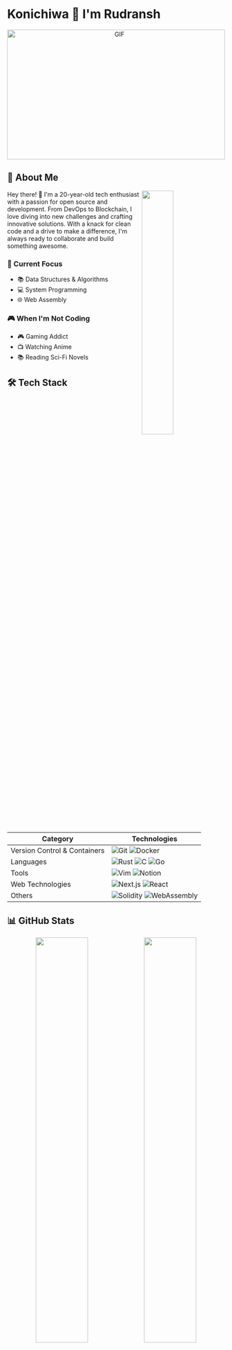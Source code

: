 # Konichiwa 👋 I'm Rudransh

<div align="center">
  <img height="300" width="100%" alt="GIF" src="https://github.com/Xx-Ashutosh-xX/Xx-Ashutosh-xX/blob/master/assets/208593.gif">
</div>

## 💫 About Me

<img align="right" width="38%" src="https://github.com/Xx-Ashutosh-xX/Xx-Ashutosh-xX/blob/master/assets/1936.gif">

Hey there! 👋 I'm a 20-year-old tech enthusiast with a passion for open source and development. From DevOps to Blockchain, I love diving into new challenges and crafting innovative solutions. With a knack for clean code and a drive to make a difference, I'm always ready to collaborate and build something awesome.

### 🚀 Current Focus
- 📚 Data Structures & Algorithms
- 💻 System Programming
- 🌐 Web Assembly

### 🎮 When I'm Not Coding
- 🎮 Gaming Addict
- 📺 Watching Anime
- 📚 Reading Sci-Fi Novels

## 🛠️ Tech Stack

<div align="center">

| Category | Technologies |
|----------|--------------|
| Version Control & Containers | ![Git](https://img.shields.io/badge/-Git-F05032?style=flat-square&logo=git&logoColor=white) ![Docker](https://img.shields.io/badge/-Docker-2496ED?style=flat-square&logo=docker&logoColor=white) |
| Languages | ![Rust](https://img.shields.io/badge/-Rust-000000?style=flat-square&logo=rust&logoColor=white) ![C](https://img.shields.io/badge/-C-A8B9CC?style=flat-square&logo=c&logoColor=white) ![Go](https://img.shields.io/badge/-Go-00ADD8?style=flat-square&logo=go&logoColor=white) |
| Tools | ![Vim](https://img.shields.io/badge/-Vim-019733?style=flat-square&logo=vim&logoColor=white) ![Notion](https://img.shields.io/badge/-Notion-000000?style=flat-square&logo=notion&logoColor=white) |
| Web Technologies | ![Next.js](https://img.shields.io/badge/-Next.js-000000?style=flat-square&logo=next.js&logoColor=white) ![React](https://img.shields.io/badge/-React-61DAFB?style=flat-square&logo=react&logoColor=black) |
| Others | ![Solidity](https://img.shields.io/badge/-Solidity-363636?style=flat-square&logo=solidity&logoColor=white) ![WebAssembly](https://img.shields.io/badge/-WebAssembly-654FF0?style=flat-square&logo=webassembly&logoColor=white) |

</div>

## 📊 GitHub Stats

<div align="center">
  <img width="49%" src="https://github-readme-stats.vercel.app/api?username=Ansh1902396&show_icons=true&theme=tokyonight&hide_border=true" />
  <img width="49%" src="https://github-readme-streak-stats.herokuapp.com/?user=Ansh1902396&theme=tokyonight&hide_border=true" />
</div>

<div align="center">
  <img width="38%" src="https://github-readme-stats.vercel.app/api/top-langs/?username=Ansh1902396&layout=compact&theme=tokyonight&hide_border=true" />
  <img width="60%" src="https://github.com/Xx-Ashutosh-xX/Xx-Ashutosh-xX/blob/master/assets/13626.gif" />
</div>

## 🌟 Featured Projects

<div align="center">
  <a href="https://github.com/HireSight/Frontend">
    <img width="32%" src="https://github-readme-stats.vercel.app/api/pin/?username=HireSight&repo=Frontend&theme=tokyonight&hide_border=true" alt="HireSight Frontend">
  </a>
  <a href="https://github.com/Ansh1902396/AE-Forge">
    <img width="32%" src="https://github-readme-stats.vercel.app/api/pin/?username=Ansh1902396&repo=AE-forge&theme=tokyonight&hide_border=true" alt="AE-Forge">
  </a>
  <a href="https://github.com/Suryansh-23/X_Place">
    <img width="32%" src="https://github-readme-stats.vercel.app/api/pin/?username=Suryansh-23&repo=X_Place&theme=tokyonight&hide_border=true" alt="X_Place">
  </a>
</div>

## 📫 Let's Connect!

<div align="center">
  <a href="mailto:rudransh9shinghal@gmail.com">
    <img src="https://img.shields.io/badge/-Gmail-D14836?style=for-the-badge&logo=gmail&logoColor=white" />
  </a>
  <a href="https://www.linkedin.com/in/rudransh-shinghal-264b37206/">
    <img src="https://img.shields.io/badge/-LinkedIn-0077B5?style=for-the-badge&logo=linkedin&logoColor=white" />
  </a>
  <a href="https://twitter.com/rudransh190204">
    <img src="https://img.shields.io/badge/-Twitter-1DA1F2?style=for-the-badge&logo=twitter&logoColor=white" />
  </a>
</div>

<div align="center">
  <img src="https://github.com/Xx-Ashutosh-xX/Xx-Ashutosh-xX/blob/master/assets/93195.gif" width="60%">
</div>

<div align="center">

![](https://komarev.com/ghpvc/?username=Ansh1902396&color=blueviolet&style=for-the-badge)
[![GitHub followers](https://img.shields.io/github/followers/Ansh1902396.svg?style=for-the-badge&label=Follow&maxAge=2592000)](https://github.com/Ansh1902396?tab=followers)
[![GitHub stars](https://img.shields.io/github/stars/Ansh1902396.svg?style=for-the-badge&label=Stars&maxAge=2592000)](https://github.com/Ansh1902396?tab=repositories&sort=stargazers)

</div>

<img width="100%" src="https://capsule-render.vercel.app/api?type=waving&color=gradient&height=110&section=footer&animation=twinkling"/>
